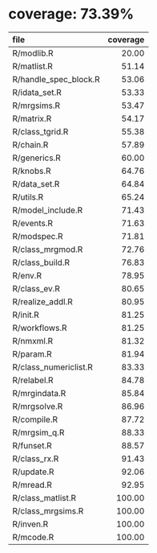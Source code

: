 # coverage: 73.39%

|file                  | coverage|
|:---------------------|--------:|
|R/modlib.R            |    20.00|
|R/matlist.R           |    51.14|
|R/handle_spec_block.R |    53.06|
|R/idata_set.R         |    53.33|
|R/mrgsims.R           |    53.47|
|R/matrix.R            |    54.17|
|R/class_tgrid.R       |    55.38|
|R/chain.R             |    57.89|
|R/generics.R          |    60.00|
|R/knobs.R             |    64.76|
|R/data_set.R          |    64.84|
|R/utils.R             |    65.24|
|R/model_include.R     |    71.43|
|R/events.R            |    71.63|
|R/modspec.R           |    71.81|
|R/class_mrgmod.R      |    72.76|
|R/class_build.R       |    76.83|
|R/env.R               |    78.95|
|R/class_ev.R          |    80.65|
|R/realize_addl.R      |    80.95|
|R/init.R              |    81.25|
|R/workflows.R         |    81.25|
|R/nmxml.R             |    81.32|
|R/param.R             |    81.94|
|R/class_numericlist.R |    83.33|
|R/relabel.R           |    84.78|
|R/mrgindata.R         |    85.84|
|R/mrgsolve.R          |    86.96|
|R/compile.R           |    87.72|
|R/mrgsim_q.R          |    88.33|
|R/funset.R            |    88.57|
|R/class_rx.R          |    91.43|
|R/update.R            |    92.06|
|R/mread.R             |    92.95|
|R/class_matlist.R     |   100.00|
|R/class_mrgsims.R     |   100.00|
|R/inven.R             |   100.00|
|R/mcode.R             |   100.00|
